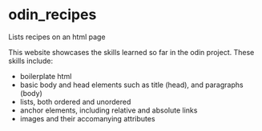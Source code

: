 # odin_recipes
Lists recipes on an html page

This website showcases the skills learned so far in the odin project. These skills include:
- boilerplate html 
- basic body and head elements such as title (head), and paragraphs (body)
- lists, both ordered and unordered
- anchor elements, including relative and absolute links
- images and their accomanying attributes

